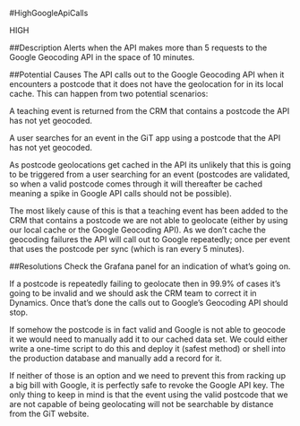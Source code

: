 #HighGoogleApiCalls 

HIGH 

##Description
Alerts when the API makes more than 5 requests to the Google Geocoding API in the space of 10 minutes.

##Potential Causes
The API calls out to the Google Geocoding API when it encounters a postcode that it does not have the geolocation for in its local cache. This can happen from two potential scenarios:

A teaching event is returned from the CRM that contains a postcode the API has not yet geocoded.

A user searches for an event in the GiT app using a postcode that the API has not yet geocoded.

As postcode geolocations get cached in the API its unlikely that this is going to be triggered from a user searching for an event (postcodes are validated, so when a valid postcode comes through it will thereafter be cached meaning a spike in Google API calls should not be possible).

The most likely cause of this is that a teaching event has been added to the CRM that contains a postcode we are not able to geolocate (either by using our local cache or the Google Geocoding API). As we don’t cache the geocoding failures the API will call out to Google repeatedly; once per event that uses the postcode per sync (which is ran every 5 minutes).

##Resolutions
Check the Grafana panel for an indication of what’s going on.

If a postcode is repeatedly failing to geolocate then in 99.9% of cases it’s going to be invalid and we should ask the CRM team to correct it in Dynamics. Once that’s done the calls out to Google’s Geocoding API should stop.

If somehow the postcode is in fact valid and Google is not able to geocode it we would need to manually add it to our cached data set. We could either write a one-time script to do this and deploy it (safest method) or shell into the production database and manually add a record for it.

If neither of those is an option and we need to prevent this from racking up a big bill with Google, it is perfectly safe to revoke the Google API key. The only thing to keep in mind is that the event using the valid postcode that we are not capable of being geolocating will not be searchable by distance from the GiT website.
